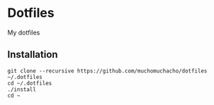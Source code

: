 # Dotfiles

My dotfiles

## Installation
    git clone --recursive https://github.com/muchomuchacho/dotfiles ~/.dotfiles
    cd ~/.dotfiles
    ./install
    cd ~
